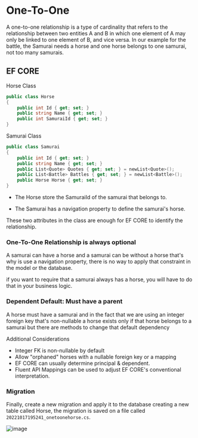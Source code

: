 # One-To-One 

A one-to-one relationship is a type of cardinality that refers to the relationship between two entities A and B in which one element of A may only be linked to one element of B, and vice versa. In our example for the battle, the Samurai needs a horse and one horse belongs to one samurai, not too many samurais.

## EF CORE

Horse Class 

```csharp
public class Horse
{
    public int Id { get; set; }
    public string Name { get; set; }
    public int SamuraiId { get; set; }
}
```

Samurai Class

```csharp
public class Samurai
{
    public int Id { get; set; }
    public string Name { get; set; }
    public List<Quote> Quotes { get; set; } = newList<Quote>();
    public List<Battle> Battles { get; set; } = newList<Battle>();
    public Horse Horse { get; set; }
}
```

* The Horse store the SamuraiId of the samurai that belongs to.

* The Samurai has a navigation property to define the samurai's horse.

These two attributes in the class are enough for EF CORE to identify the relationship.

### One-To-One Relationship is always optional

A samurai can have a horse and a samurai can be without a horse that's why is use a navigation property, there is no way to apply that constraint in the model or the database.

if you want to require that a samurai always has a horse, you will have to do that in your business logic.

### Dependent Default: Must have a parent 

A horse must have a samurai and in the fact that we are using an integer foreign key that's non-nullable a horse exists only if that horse belongs to a samurai but there are methods to change that default dependency 

Additional Considerations 
* Integer FK is non-nullable by default
* Allow "orphaned" horses with a nullable foreign key or a mapping
* EF CORE can usually determine principal & dependent.
* Fluent API Mappings can be used to adjust EF CORE's conventional interpretation.

### Migration

Finally, create a new migration and apply it to the database creating a new table called Horse, the migration is saved on a file called `20221017195241_onetoonehorse.cs`.

![image](https://user-images.githubusercontent.com/53051438/196270848-15a57902-45af-404f-9cde-d9d2de84a164.png)
